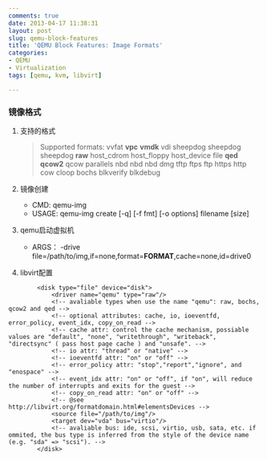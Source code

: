 ```yaml
---
comments: true
date: 2013-04-17 11:38:31
layout: post
slug: qemu-block-features
title: 'QEMU Block Features: Image Formats'
categories:
- QEMU
- Virtualization
tags: [qemu, kvm, libvirt]

---
```


### 镜像格式

1. 支持的格式

     >  Supported formats: vvfat **vpc** **vmdk** vdi sheepdog sheepdog sheepdog **raw** host_cdrom host_floppy host_device file **qed** **qcow2** qcow parallels nbd nbd nbd dmg tftp ftps ftp https http cow cloop bochs blkverify blkdebug 
2. 镜像创建
	* CMD: qemu-img
	* USAGE: qemu-img create [-q] [-f fmt] [-o options] filename [size]
3. qemu启动虚拟机
	* ARGS： -drive file=/path/to/img,if=none,format=**FORMAT**,cache=none,id=drive0
4. libvirt配置

```
		<disk type="file" device="disk">
		    <driver name="qemu" type="raw"/> 
		    <!-- avaliable types when use the name "qemu": raw, bochs, qcow2 and qed -->
		    <!-- optional attributes: cache, io, ioeventfd, error_policy, event_idx, copy_on_read -->
		    <!-- cache attr: control the cache mechanism, possiable values are "default", "none", "writethrough", "writeback", "directsync" ( pass host page cache ) and "unsafe". -->
		    <!-- io attr: "thread" or "native" -->
		    <!-- ioeventfd attr: "on" or "off" -->
		    <!-- error_policy attr: "stop","report","ignore", and "enospace" -->
		    <!-- event_idx attr: "on" or "off", if "on", will reduce the number of interrupts and exits for the guest -->
		    <!-- copy_on_read attr: "on" or "off" -->
		    <!-- @see http://libvirt.org/formatdomain.html#elementsDevices -->
		    <source file="/path/to/img"/>
		    <target dev="vda" bus="virtio"/>  
		    <!-- avaliable bus: ide, scsi, virtio, usb, sata, etc. if ommited, the bus type is inferred from the style of the device name (e.g. "sda" => "scsi"). -->
		</disk>
```
